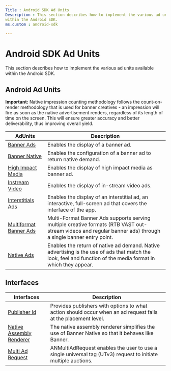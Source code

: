 ```yaml
---
Title : Android SDK Ad Units
Description : This section describes how to implement the various ad units available
within the Android SDK.
ms.custom : android-sdk

---
```



# Android SDK Ad Units



This section describes how to implement the various ad units available
within the Android SDK.



## Android Ad Units



<b>Important:</b> Native impression counting
methodology follows the count-on-render methodology that is used for
banner creatives - an impression will fire as soon as the native
advertisement renders, regardless of its length of time on the
screen. This will ensure greater accuracy and better deliverability,
thus improving overall yield.



<table class="table">
<thead class="thead">
<tr class="header row">
<th id="ID-00000627__entry__1" class="entry">AdUnits</th>
<th id="ID-00000627__entry__2" class="entry">Description</th>
</tr>
</thead>
<tbody class="tbody">
<tr class="odd row">
<td class="entry" headers="ID-00000627__entry__1"><a
href="show-banners-on-android.md"
class="xref" target="_blank">Banner Ads</a></td>
<td class="entry" headers="ID-00000627__entry__2">Enables the display of
a banner ad.</td>
</tr>
<tr class="even row">
<td class="entry" headers="ID-00000627__entry__1"><a
href="show-banner-native-on-android.md"
class="xref" target="_blank">Banner Native</a></td>
<td class="entry" headers="ID-00000627__entry__2">Enables the
configuration of a banner ad to return native demand.</td>
</tr>
<tr class="odd row">
<td class="entry" headers="ID-00000627__entry__1"><a
href="show-high-impact-media-type-on-android.md"
class="xref" target="_blank">High Impact Media</a></td>
<td class="entry" headers="ID-00000627__entry__2">Enables the display of
high impact media as banner ad.</td>
</tr>
<tr class="even row">
<td class="entry" headers="ID-00000627__entry__1"><a
href="show-instream-video-ads-on-android.md"
class="xref" target="_blank">Instream Video</a></td>
<td class="entry" headers="ID-00000627__entry__2">Enables the display of
in-stream video ads.</td>
</tr>
<tr class="odd row">
<td class="entry" headers="ID-00000627__entry__1"><a
href="show-interstitials-on-android.md"
class="xref" target="_blank">Interstitials Ads</a></td>
<td class="entry" headers="ID-00000627__entry__2">Enables the display of
an interstitial ad, an interactive, full-screen ad that covers the
interface of the app.</td>
</tr>
<tr class="even row">
<td class="entry" headers="ID-00000627__entry__1"><a
href="show-multi-format-banner-ads-on-android.md"
class="xref" target="_blank">Multiformat Banner Ads</a></td>
<td class="entry" headers="ID-00000627__entry__2">Multi-Format Banner
Ads supports serving multiple creative formats (RTB VAST out-stream
videos and regular banner ads) through a single banner entry point.</td>
</tr>
<tr class="odd row">
<td class="entry" headers="ID-00000627__entry__1"><a
href="show-native-ads-on-android.md"
class="xref" target="_blank">Native Ads</a></td>
<td class="entry" headers="ID-00000627__entry__2">Enables the return of
native ad demand. Native advertising is the use of ads that match the
look, feel and function of the media format in which they appear.</td>
</tr>
</tbody>
</table>





## Interfaces

<table class="table">
<thead class="thead">
<tr class="header row">
<th id="ID-00000627__entry__17" class="entry">Interfaces</th>
<th id="ID-00000627__entry__18" class="entry">Description</th>
</tr>
</thead>
<tbody class="tbody">
<tr class="odd row">
<td class="entry" headers="ID-00000627__entry__17"><a
href="publisher-id-for-android.md"
class="xref" target="_blank">Publisher Id</a></td>
<td class="entry" headers="ID-00000627__entry__18">Provides publishers
with options to what action should occur when an ad request fails at the
placement level.</td>
</tr>
<tr class="even row">
<td class="entry" headers="ID-00000627__entry__17"><a
href="native-assembly-renderer-for-android.md"
class="xref" target="_blank">Native Assembly Renderer</a></td>
<td class="entry" headers="ID-00000627__entry__18">The native assembly
renderer simplifies the use of Banner Native so that it behaves like
Banner.</td>
</tr>
<tr class="odd row">
<td class="entry" headers="ID-00000627__entry__17"><a
href="multi-ad-request-for-android.md"
class="xref" target="_blank">Multi Ad Request</a></td>
<td class="entry" headers="ID-00000627__entry__18">ANMultiAdRequest
enables the user to use a single universal tag (UTv3) request to
initiate multiple auctions.</td>
</tr>
</tbody>
</table>






